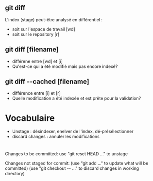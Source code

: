 ## git diff

L'index (stage) peut-être analysé en différentiel :
* soit sur l'espace de travail [wd]
* soit sur le repository [r]

## git diff [filename]
- différene entre [wd] et [i]
- Qu'est-ce qui a été modifié mais pas encore indexé?


## git diff --cached [filename]
- différence entre [i] et [r]
- Quelle modification a été indexée et est prête pour la validation?

# Vocabulaire
* Unstage : désindexer, enelver de l'index, dé-présélectionner
* discard changes : annuler les modifications

# 
Changes to be committed:
use "git reset HEAD <file>..." to unstage

Changes not staged for commit:
  (use "git add <file>..." to update what will be committed)
  (use "git checkout -- <file>..." to discard changes in working directory)
